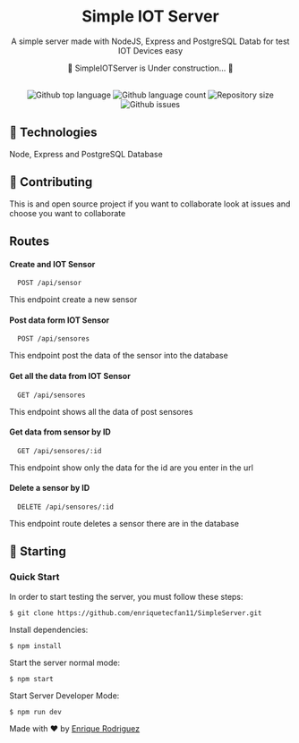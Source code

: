 <h1  align="center">Simple IOT Server</h1>
<p  align="center">
A simple server made with NodeJS, Express and PostgreSQL Datab for test IOT Devices easy
<p>


<p>
<div  align="center">
🚧 SimpleIOTServer is Under construction... 🚧
</div>
<br />
<p align="center">
<img  alt="Github top language"  src="https://img.shields.io/github/languages/top/enriquetecfan11/SimpleServer?color=56BEB8">
<img  alt="Github language count"  src="https://img.shields.io/github/languages/count/enriquetecfan11/SimpleServer?color=56BEB8">
<img  alt="Repository size"  src="https://img.shields.io/github/repo-size/enriquetecfan11/SimpleServer?color=56BEB8">
<img alt="Github issues" src="https://img.shields.io/github/issues/enriquetecfan11/SimpleServer?color=56BEB8" />
</p>


## :rocket: Technologies ##

Node, Express and PostgreSQL Database

## :memo: Contributing ##

This is and open source project if you want to collaborate look at issues and choose you want to collaborate 

## Routes

#### Create and IOT Sensor

```http
  POST /api/sensor
```
This endpoint create a new sensor

#### Post data form IOT Sensor

```http
  POST /api/sensores
```
This endpoint post the data of the sensor into the database

#### Get all the data from IOT Sensor

```http
  GET /api/sensores
```
This endpoint shows all the data of post sensores

#### Get data from sensor by ID

```http
  GET /api/sensores/:id
```
This endpoint show only the data for the id are you enter in the url

#### Delete a sensor by ID

```http
  DELETE /api/sensores/:id
```
This endpoint route deletes a sensor there are in the database

## :checkered_flag: Starting ##

###  Quick Start

In order to start testing the server, you must follow these steps:

```console
$ git clone https://github.com/enriquetecfan11/SimpleServer.git
```
Install dependencies:

```console
$ npm install
```

  Start the server normal mode:

```console
$ npm start
```

Start Server Developer Mode:
```console
$ npm run dev
```


Made with :heart: by <a href="https://github.com/enriquetecfan11" target="_blank">Enrique Rodriguez</a>
